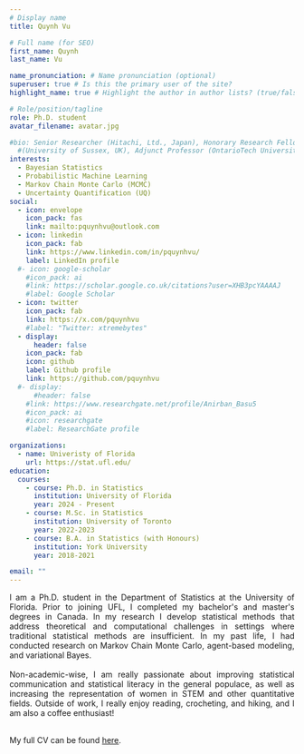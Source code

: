 ```yaml
---
# Display name
title: Quynh Vu

# Full name (for SEO)
first_name: Quynh
last_name: Vu

name_pronunciation: # Name pronunciation (optional)
superuser: true # Is this the primary user of the site?
highlight_name: true # Highlight the author in author lists? (true/false)

# Role/position/tagline
role: Ph.D. student
avatar_filename: avatar.jpg

#bio: Senior Researcher (Hitachi, Ltd., Japan), Honorary Research Fellow
  #(University of Sussex, UK), Adjunct Professor (OntarioTech University, Canada)
interests:
  - Bayesian Statistics 
  - Probabilistic Machine Learning
  - Markov Chain Monte Carlo (MCMC)
  - Uncertainty Quantification (UQ)
social:
  - icon: envelope
    icon_pack: fas
    link: mailto:pquynhvu@outlook.com
  - icon: linkedin
    icon_pack: fab
    link: https://www.linkedin.com/in/pquynhvu/
    label: LinkedIn profile
  #- icon: google-scholar
    #icon_pack: ai
    #link: https://scholar.google.co.uk/citations?user=XHB3pcYAAAAJ
    #label: Google Scholar
  - icon: twitter
    icon_pack: fab
    link: https://x.com/pquynhvu
    #label: "Twitter: xtremebytes"
  - display:
      header: false
    icon_pack: fab
    icon: github
    label: Github profile
    link: https://github.com/pquynhvu
  #- display:
      #header: false
    #link: https://www.researchgate.net/profile/Anirban_Basu5
    #icon_pack: ai
    #icon: researchgate
    #label: ResearchGate profile

organizations:
  - name: Univeristy of Florida
    url: https://stat.ufl.edu/
education:
  courses:
    - course: Ph.D. in Statistics 
      institution: University of Florida
      year: 2024 - Present
    - course: M.Sc. in Statistics
      institution: University of Toronto
      year: 2022-2023
    - course: B.A. in Statistics (with Honours)
      institution: York University
      year: 2018-2021

email: ""
---
```


<div style='text-align: justify'>
I am a Ph.D. student in the Department of Statistics at the University of Florida. Prior to joining UFL, I completed my bachelor's and master's degrees in Canada. In my research I develop statistical methods that address theoretical and computational challenges in settings where traditional statistical methods are insufficient. In my past life, I had conducted research on Markov Chain Monte Carlo, agent-based modeling, and variational Bayes.
<br/><br/>
Non-academic-wise, I am really passionate about improving statistical communication and statistical literacy in the general populace, as well as increasing the representation of women in STEM and other quantitative fields. Outside of work, I really enjoy reading, crocheting, and hiking, and I am also a coffee enthusiast! 
<br/><br/>
</div>

My full CV can be found [here](./files/resume.pdf).


